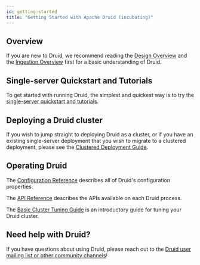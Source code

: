 ```yaml
---
id: getting-started
title: "Getting Started with Apache Druid (incubating)"
---
```


<!--
  ~ Licensed to the Apache Software Foundation (ASF) under one
  ~ or more contributor license agreements.  See the NOTICE file
  ~ distributed with this work for additional information
  ~ regarding copyright ownership.  The ASF licenses this file
  ~ to you under the Apache License, Version 2.0 (the
  ~ "License"); you may not use this file except in compliance
  ~ with the License.  You may obtain a copy of the License at
  ~
  ~   http://www.apache.org/licenses/LICENSE-2.0
  ~
  ~ Unless required by applicable law or agreed to in writing,
  ~ software distributed under the License is distributed on an
  ~ "AS IS" BASIS, WITHOUT WARRANTIES OR CONDITIONS OF ANY
  ~ KIND, either express or implied.  See the License for the
  ~ specific language governing permissions and limitations
  ~ under the License.
  -->


## Overview

If you are new to Druid, we recommend reading the [Design Overview](../design/index.md) and the [Ingestion Overview](../ingestion/index.md) first for a basic understanding of Druid.

## Single-server Quickstart and Tutorials

To get started with running Druid, the simplest and quickest way is to try the [single-server quickstart and tutorials](../tutorials/index.md).

## Deploying a Druid cluster

If you wish to jump straight to deploying Druid as a cluster, or if you have an existing single-server deployment that you wish to migrate to a clustered deployment, please see the [Clustered Deployment Guide](../tutorials/cluster.md).

## Operating Druid

The [Configuration Reference](../configuration/index.md) describes all of Druid's configuration properties.

The [API Reference](../operations/api-reference.md) describes the APIs available on each Druid process.

The [Basic Cluster Tuning Guide](../operations/basic-cluster-tuning.md) is an introductory guide for tuning your Druid cluster.

## Need help with Druid?

If you have questions about using Druid, please reach out to the [Druid user mailing list or other community channels](https://druid.apache.org/community/)!